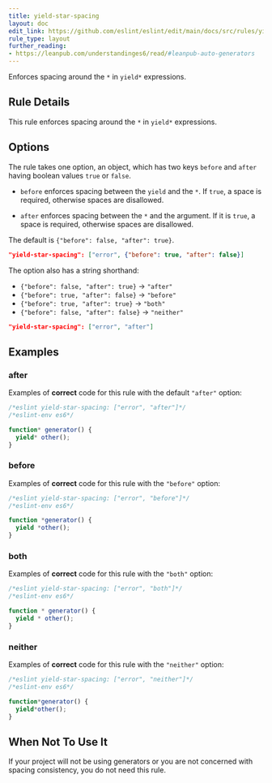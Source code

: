 ```yaml
---
title: yield-star-spacing
layout: doc
edit_link: https://github.com/eslint/eslint/edit/main/docs/src/rules/yield-star-spacing.md
rule_type: layout
further_reading:
- https://leanpub.com/understandinges6/read/#leanpub-auto-generators
---
```


<!--FIXABLE-->

Enforces spacing around the `*` in `yield*` expressions.

## Rule Details

This rule enforces spacing around the `*` in `yield*` expressions.

## Options

The rule takes one option, an object, which has two keys `before` and `after` having boolean values `true` or `false`.

* `before` enforces spacing between the `yield` and the `*`.
  If `true`, a space is required, otherwise spaces are disallowed.

* `after` enforces spacing between the `*` and the argument.
  If it is `true`, a space is required, otherwise spaces are disallowed.

The default is `{"before": false, "after": true}`.

```json
"yield-star-spacing": ["error", {"before": true, "after": false}]
```

The option also has a string shorthand:

* `{"before": false, "after": true}` → `"after"`
* `{"before": true, "after": false}` → `"before"`
* `{"before": true, "after": true}` → `"both"`
* `{"before": false, "after": false}` → `"neither"`

```json
"yield-star-spacing": ["error", "after"]
```

## Examples

### after

Examples of **correct** code for this rule with the default `"after"` option:

```js
/*eslint yield-star-spacing: ["error", "after"]*/
/*eslint-env es6*/

function* generator() {
  yield* other();
}
```

### before

Examples of **correct** code for this rule with the `"before"` option:

```js
/*eslint yield-star-spacing: ["error", "before"]*/
/*eslint-env es6*/

function *generator() {
  yield *other();
}
```

### both

Examples of **correct** code for this rule with the `"both"` option:

```js
/*eslint yield-star-spacing: ["error", "both"]*/
/*eslint-env es6*/

function * generator() {
  yield * other();
}
```

### neither

Examples of **correct** code for this rule with the `"neither"` option:

```js
/*eslint yield-star-spacing: ["error", "neither"]*/
/*eslint-env es6*/

function*generator() {
  yield*other();
}
```

## When Not To Use It

If your project will not be using generators or you are not concerned with spacing consistency, you do not need this rule.
